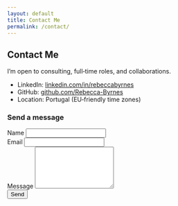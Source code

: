 ```yaml
---
layout: default
title: Contact Me
permalink: /contact/
---
```


## Contact Me

I’m open to consulting, full‑time roles, and collaborations.

- LinkedIn: <a href="https://www.linkedin.com/in/rebeccabyrnes" target="_blank" rel="noopener">linkedin.com/in/rebeccabyrnes</a>
- GitHub: <a href="https://github.com/Rebecca-Byrnes" target="_blank" rel="noopener">github.com/Rebecca-Byrnes</a>
- Location: Portugal (EU‑friendly time zones)

### Send a message

<form id="contact-form" class="contact-form" action="https://formspree.io/f/mkgvlwko" method="POST">
  <input type="hidden" name="_subject" value="New message from rebeccabyrnes.site" />
  <div class="form-group">
    <label for="name">Name</label>
    <input id="name" name="name" type="text" required />
  </div>
  <div class="form-group">
    <label for="email">Email</label>
    <input id="email" name="email" type="email" required />
  </div>
  <div class="form-group">
    <label for="message">Message</label>
    <textarea id="message" name="message" rows="6" required></textarea>
  </div>
  <div class="form-group">
    <div class="g-recaptcha" data-sitekey="6LcphcsrAAAAAOoq4y3ImX9A24LXm_41KbQTIY9S"></div>
  </div>
  <button class="button" type="submit">Send</button>
  <p id="form-status" class="form-status" aria-live="polite" hidden></p>
</form>

<script src="https://www.google.com/recaptcha/api.js" async defer></script>
<script>
  (function() {
    var form = document.getElementById('contact-form');
    var statusEl = document.getElementById('form-status');
    function showStatus(msg, ok) {
      statusEl.hidden = false;
      statusEl.textContent = msg;
      statusEl.className = 'form-status ' + (ok ? 'ok' : 'err');
    }
    form.addEventListener('submit', function(e) {
      var resp = window.grecaptcha && window.grecaptcha.getResponse ? window.grecaptcha.getResponse() : '';
      if (!resp) {
        e.preventDefault();
        showStatus('Please complete the CAPTCHA.', false);
      }
    });
  })();
</script>


